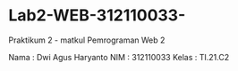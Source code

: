 # Lab2-WEB-312110033-

Praktikum 2 - matkul Pemrograman Web 2

Nama    : Dwi Agus Haryanto
NIM     : 312110033
Kelas   : TI.21.C2
